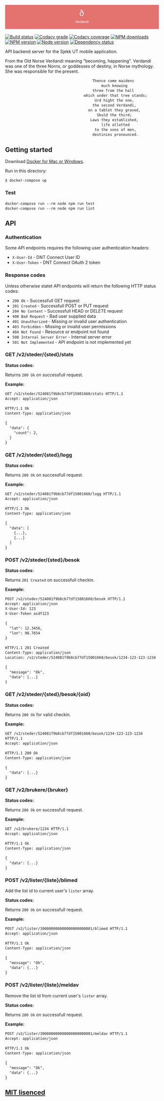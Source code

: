 ![Verðandi](https://raw.githubusercontent.com/Turistforeningen/Verdandi/master/assets/verdandi.png "Skaði")

[![Build status](https://app.wercker.com/status/eeff9d36f7e451fe1f1364c7209adde6/s "Build status")](https://app.wercker.com/project/bykey/eeff9d36f7e451fe1f1364c7209adde6)
[![Codacy grade](https://img.shields.io/codacy/grade/4b0305b11f144bd190f34196631994f2.svg "Codacy grade")](https://www.codacy.com/app/DNT/Verdandi)
[![Codacy coverage](https://img.shields.io/codacy/coverage/4b0305b11f144bd190f34196631994f2.svg "Codacy coverage")](https://www.codacy.com/app/DNT/Verdandi)
[![NPM downloads](https://img.shields.io/npm/dm/verdandi.svg "NPM downloads")](https://www.npmjs.com/package/verdandi)
[![NPM version](https://img.shields.io/npm/v/verdandi.svg "NPM version")](https://www.npmjs.com/package/verdandi)
[![Node version](https://img.shields.io/node/v/verdandi.svg "Node version")](https://www.npmjs.com/package/verdandi)
[![Dependency status](https://img.shields.io/david/Turistforeningen/Verdandi.svg "Dependency status")](https://david-dm.org/Turistforeningen/Verdandi)

API backend server for the Sjekk UT mobile application.

From the Old Norse Verðandi meaning "becoming, happening". Verdandi was one of
the three Norns, or goddesses of destiny, in Norse mythology. She was
responsible for the present.

```
                                        Thence come maidens
                                            much knowing
                                        three from the hall
                                    which under that tree stands;
                                         Urd hight the one,
                                        the second Verdandi,
                                      on a tablet they graved,
                                          Skuld the third;
                                       Laws they established,
                                            life allotted
                                         to the sons of men,
                                        destinies pronounced.
```

## Getting started

Download [Docker for Mac or Windows](https://www.docker.com/products/docker).

Run in this directory:

```
$ docker-compose up
```

### Test

```
docker-compose run --rm node npm run test
docker-compose run --rm node npm run lint
```

## API

### Authentication

Some API endpoints requires the following user authentication headers:

* `X-User-Id` - DNT Connect User ID
* `X-User-Token` - DNT Connect OAuth 2 token

### Response codes

Unless otherwise statet API endpoints will return the following HTTP status
codes:

* `200 Ok` - Successfull GET request
* `201 Created` - Successfull POST or PUT request
* `204 No Content` - Successfull HEAD or DELETE request
* `400 Bad Request` - Bad user supplied data
* `401 Unauthorized` - Missing or invalid user authentication
* `403 Forbidden` - Missing or invalid user permissions
* `404 Not Found` - Resource or endpoint not found
* `500 Internal Server Error` - Internal server error
* `501 Not Implemented` - API endpoint is not implemented yet

### GET /v2/steder/{sted}/stats

**Status codes:**

Returns `200 Ok` on successfull request.

**Example:**

```http
GET /v2/steder/524081f9b8cb77df15001660/stats HTTP/1.1
Accept: application/json

HTTP/1.1 Ok
Content-Type: application/json

{
  "data": {
    "count": 2,
  }
}
```

### GET /v2/steder/{sted}/logg

**Status codes:**

Returns `200 Ok` on successfull request.

**Example:**

```http
GET /v2/steder/524081f9b8cb77df15001660/logg HTTP/1.1
Accept: application/json

HTTP/1.1 Ok
Content-Type: application/json

{
  "data": [
    {...},
    {...}
  ]
}
```

### POST /v2/steder/{sted}/besok

**Status codes:**

Returns `201 Created` on successfull checkin.

**Example:**

```http
POST /v2/steder/524081f9b8cb77df15001660/besok HTTP/1.1
Accept: application/json
X-User-Id: 123
X-User-Token asdf123

{
  "lat": 12.3456,
  "lon": 98.7654
}

HTTP/1.1 201 Created
Content-Type: application/json
Location: /v2/steder/524081f9b8cb77df15001660/besok/1234-123-123-1234

{
  "message": "Ok",
  "data": {...}
}
```

### GET /v2/steder/{sted}/besok/{oid}

**Status codes:**

Returns `200 Ok` for valid checkin.

**Example:**

```http
GET /v2/steder/524081f9b8cb77df15001660/besok/1234-123-123-1234 HTTP/1.1
Accept: application/json

HTTP/1.1 200 Ok
Content-Type: application/json

{
  "data": {...}
}
```

### GET /v2/brukere/{bruker}

**Status codes:**

Returns `200 Ok` on successfull request.

**Example:**

```http
GET /v2/brukere/1234 HTTP/1.1
Accept: application/json

HTTP/1.1 Ok
Content-Type: application/json

{
  "data": {...}
}
```

### POST /v2/lister/{liste}/blimed

Add the list id to current user's `lister` array.

**Status codes:**

Returns `200 Ok` on successfull request.

**Example:**

```http
POST /v2/lister/300000000000000000000001/blimed HTTP/1.1
Accept: application/json

HTTP/1.1 Ok
Content-Type: application/json

{
  "message": "Ok",
  "data": {...}
}
```

### POST /v2/lister/{liste}/meldav

Remove the list id from current user's `lister` array.

**Status codes:**

Returns `200 Ok` on successfull request.

**Example:**

```http
POST /v2/lister/300000000000000000000001/meldav HTTP/1.1
Accept: application/json

HTTP/1.1 Ok
Content-Type: application/json

{
  "message": "Ok",
  "data": {...}
}
```
## [MIT lisenced](https://github.com/Turistforeningen/Verdandi/blob/master/LICENSE)
